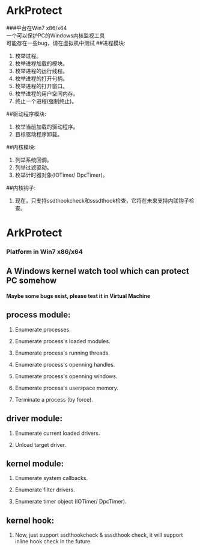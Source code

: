 # ArkProtect
###平台在Win7 x86/x64<br/>
一个可以保护PC的Windows内核监视工具<br/>
可能存在一些bug，请在虚拟机中测试
##进程模块:
1. 枚举过程。
2. 枚举进程加载的模块。
3. 枚举进程的运行线程。
4. 枚举进程的打开句柄。
5. 枚举进程的打开窗口。
6. 枚举进程的用户空间内存。
7. 终止一个进程(强制终止)。

##驱动程序模块:
1. 枚举当前加载的驱动程序。
2. 目标驱动程序卸载。

##内核模块:
1. 列举系统回调。
2. 列举过滤驱动。
3. 枚举计时器对象(IOTimer/ DpcTimer)。

##内核钩子:
1. 现在，只支持ssdthookcheck和sssdthook检查，它将在未来支持内联钩子检查。


# ArkProtect
### Platform in Win7 x86/x64<br/>
## A Windows kernel watch tool which can protect PC somehow<br/>
#### Maybe some bugs exist, please test it in Virtual Machine

## process module:

1. Enumerate processes.

2. Enumerate process's loaded modules.

3. Enumerate process's running threads.

4. Enumerate process's openning handles.

5. Enumerate process's openning windows.

6. Enumerate process's userspace memory.

7. Terminate a process (by force).

## driver module:

1. Enumerate current loaded drivers.

2. Unload target driver.

## kernel module:

1. Enumerate system callbacks.

2. Enumerate filter drivers.

3. Enumerate timer object (IOTimer/ DpcTimer).

## kernel hook:

1. Now, just support ssdthookcheck & sssdthook check, it will support inline hook check in the future.
